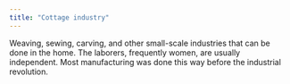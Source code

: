 ```yaml
---
title: "Cottage industry"
---
```

Weaving, sewing, carving, and other small-scale industries that can be done in the home. The laborers, frequently women, are usually independent. Most manufacturing was done this way before the industrial revolution.

